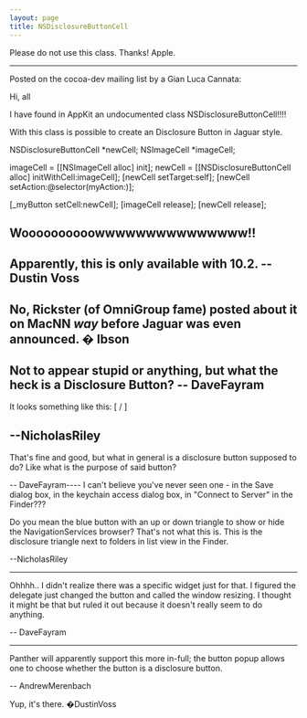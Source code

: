 ```yaml
---
layout: page
title: NSDisclosureButtonCell
---
```




Please do not use this class. Thanks! Apple.

-----------------------

Posted on the cocoa-dev mailing list by a Gian Luca Cannata:

Hi, all

I have found in AppKit an undocumented class NSDisclosureButtonCell!!!!

With this class is possible to create an Disclosure Button in Jaguar style.
    
NSDisclosureButtonCell *newCell;
NSImageCell *imageCell;

imageCell = [[NSImageCell alloc] init];
newCell = [[NSDisclosureButtonCell alloc] initWithCell:imageCell];
[newCell setTarget:self];
[newCell setAction:@selector(myAction:)];

[_myButton setCell:newCell];
[imageCell release];
[newCell release];

Woooooooooowwwwwwwwwwwwwww!!
----
Apparently, this is only available with 10.2. -- Dustin Voss
----
No, Rickster (of OmniGroup fame) posted about it on MacNN *way* before Jaguar was even announced. � Ibson
----
Not to appear stupid or anything, but what the heck is a Disclosure Button?
-- DaveFayram
----
It looks something like this:  [ \/ ]

--NicholasRiley
----

That's fine and good, but what in general is a disclosure button supposed to do? Like what is the purpose of said button?

-- DaveFayram----
I can't believe you've never seen one - in the Save dialog box, in the keychain  access dialog box, in "Connect to Server" in the Finder???

Do you mean the blue button with an up or down triangle to show or hide the NavigationServices browser?  That's not what this is.  This is the disclosure triangle next to folders in list view in the Finder.

--NicholasRiley

----

Ohhhh.. I didn't realize there was a specific widget just for that. I figured the delegate just changed the button and called the window resizing. I thought it might be that but ruled it out because it doesn't really seem to do anything.

-- DaveFayram

----

Panther will apparently support this more in-full; the button popup allows one to choose whether the button is a disclosure button.

-- AndrewMerenbach

Yup, it's there. �DustinVoss

